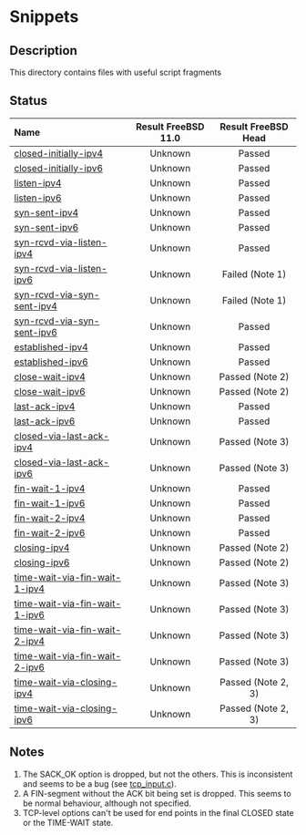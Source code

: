 # Snippets

## Description
This directory contains files with useful script fragments

## Status

| Name                                                                                                       | Result FreeBSD 11.0 | Result FreeBSD Head |
|:-----------------------------------------------------------------------------------------------------------|:-------------------:|:-------------------:|
|[closed-initially-ipv4](closed-initially-ipv4.pkt "Move to initial CLOSED state")                           | Unknown             | Passed              |
|[closed-initially-ipv6](closed-initially-ipv6.pkt "Move to initial CLOSED state")                           | Unknown             | Passed              |
|[listen-ipv4](listen-ipv4.pkt "Move to LISTEN state")                                                       | Unknown             | Passed              |
|[listen-ipv6](listen-ipv6.pkt "Move to LISTEN state")                                                       | Unknown             | Passed              |
|[syn-sent-ipv4](syn-sent-ipv4.pkt "Move to SYN-SENT state")                                                 | Unknown             | Passed              |
|[syn-sent-ipv6](syn-sent-ipv6.pkt "Move to SYN-SENT state")                                                 | Unknown             | Passed              |
|[syn-rcvd-via-listen-ipv4](syn-rcvd-via-listen-ipv4.pkt "Move to SYN-RCVD state via LISTEN")                | Unknown             | Passed              |
|[syn-rcvd-via-listen-ipv6](syn-rcvd-via-listen-ipv6.pkt "Move to SYN-RCVD state via LISTEN")                | Unknown             | Failed (Note 1)     |
|[syn-rcvd-via-syn-sent-ipv4](syn-rcvd-via-syn-sent-ipv4.pkt "Move to SYN-RCVD state via SYN-SENT")          | Unknown             | Failed (Note 1)     |
|[syn-rcvd-via-syn-sent-ipv6](syn-rcvd-via-syn-sent-ipv6.pkt "Move to SYN-RCVD state via SYN-SENT")          | Unknown             | Passed              |
|[established-ipv4](established-ipv4.pkt "Move to ESTABLISHED state")                                        | Unknown             | Passed              |
|[established-ipv6](established-ipv6.pkt "Move to ESTABLISHED state")                                        | Unknown             | Passed              |
|[close-wait-ipv4](close-wait-ipv4.pkt "Move to CLOSE-WAIT state")                                           | Unknown             | Passed (Note 2)     |
|[close-wait-ipv6](close-wait-ipv6.pkt "Move to CLOSE-WAIT state")                                           | Unknown             | Passed (Note 2)     |
|[last-ack-ipv4](last-ack-ipv4.pkt "Move to LAST-ACK state")                                                 | Unknown             | Passed              |
|[last-ack-ipv6](last-ack-ipv6.pkt "Move to LAST-ACK state")                                                 | Unknown             | Passed              |
|[closed-via-last-ack-ipv4](closed-via-last-ack-ipv4.pkt "Move to CLOSED state via LAST-ACK")                | Unknown             | Passed (Note 3)     |
|[closed-via-last-ack-ipv6](closed-via-last-ack-ipv6.pkt "Move to CLOSED state via LAST-ACK")                | Unknown             | Passed (Note 3)     |
|[fin-wait-1-ipv4](fin-wait-1-ipv4.pkt "Move to FIN-WAIT-1 state")                                           | Unknown             | Passed              |
|[fin-wait-1-ipv6](fin-wait-1-ipv6.pkt "Move to FIN-WAIT-1 state")                                           | Unknown             | Passed              |
|[fin-wait-2-ipv4](fin-wait-2-ipv4.pkt "Move to FIN-WAIT-2 state")                                           | Unknown             | Passed              |
|[fin-wait-2-ipv6](fin-wait-2-ipv6.pkt "Move to FIN-WAIT-2 state")                                           | Unknown             | Passed              |
|[closing-ipv4](closing-ipv4.pkt "Move to CLOSING state")                                                    | Unknown             | Passed (Note 2)     |
|[closing-ipv6](closing-ipv6.pkt "Move to CLOSING state")                                                    | Unknown             | Passed (Note 2)     |
|[time-wait-via-fin-wait-1-ipv4](time-wait-via-fin-wait-1-ipv4.pkt "Move to TIME-WAIT state via FIN-WAIT-1") | Unknown             | Passed (Note 3)     |
|[time-wait-via-fin-wait-1-ipv6](time-wait-via-fin-wait-1-ipv6.pkt "Move to TIME-WAIT state via FIN-WAIT-1") | Unknown             | Passed (Note 3)     |
|[time-wait-via-fin-wait-2-ipv4](time-wait-via-fin-wait-2-ipv4.pkt "Move to TIME-WAIT state via FIN-WAIT-2") | Unknown             | Passed (Note 3)     |
|[time-wait-via-fin-wait-2-ipv6](time-wait-via-fin-wait-2-ipv6.pkt "Move to TIME-WAIT state via FIN-WAIT-2") | Unknown             | Passed (Note 3)     |
|[time-wait-via-closing-ipv4](time-wait-via-closing-ipv4.pkt "Move to TIME-WAIT state via CLOSING")          | Unknown             | Passed (Note 2, 3)  |
|[time-wait-via-closing-ipv6](time-wait-via-closing-ipv6.pkt "Move to TIME-WAIT state via CLOSING")          | Unknown             | Passed (Note 2, 3)  |

## Notes
1. The SACK_OK option is dropped,  but not the others. This is inconsistent and seems to be a bug (see [tcp_input.c](http://fxr.watson.org/fxr/source/netinet/tcp_input.c#L1664)).
2. A FIN-segment without the ACK bit being set is dropped. This seems to be normal behaviour, although not specified.
3. TCP-level options can't be used for end points in the final CLOSED state or the TIME-WAIT state.
